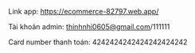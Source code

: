 Link app: https://ecommerce-82797.web.app/


Tài khoản admin: thinhnhi0605@gmail.com/111111


Card number thanh toán: 4242424242424242424242
